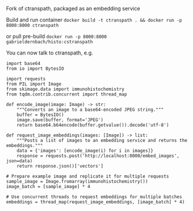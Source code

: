 Fork of ctranspath, packaged as an embedding service

Build and run container
`docker build -t ctranspath . && docker run -p 8000:8000 ctranspath`

or pull pre-build
`docker run -p 8000:8000 gabrieldernbach/histo:cstranspath`

You can now talk to ctranspath, e.g.
```python3
import base64
from io import BytesIO

import requests
from PIL import Image
from skimage.data import immunohistochemistry
from tqdm.contrib.concurrent import thread_map

def encode_image(image: Image) -> str:
    """Converts an image to a base64-encoded JPEG string."""
    buffer = BytesIO()
    image.save(buffer, format='JPEG')
    return base64.b64encode(buffer.getvalue()).decode('utf-8')

def request_image_embeddings(images: [Image]) -> list:
    """Posts a list of images to an embedding service and returns the embeddings."""
    data = {'images': [encode_image(i) for i in images]}
    response = requests.post('http://localhost:8000/embed_images', json=data)
    return response.json()['vectors']

# Prepare example image and replicate it for multiple requests
sample_image = Image.fromarray(immunohistochemistry())
image_batch = [sample_image] * 4

# Use concurrent threads to request embeddings for multiple batches
embeddings = thread_map(request_image_embeddings, [image_batch] * 4)
```
